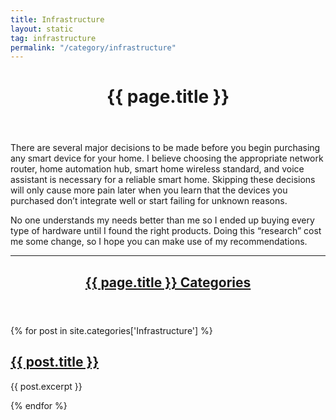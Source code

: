 ```yaml
---
title: Infrastructure
layout: static
tag: infrastructure
permalink: "/category/infrastructure"
---
```

<header class="major">
	   <h1>{{ page.title }}</h1>
</header>

There are several major decisions to be made before you begin purchasing any smart device for your home. I believe choosing the appropriate network router, home automation hub, smart home wireless standard, and voice assistant is necessary for a reliable smart home. Skipping these decisions will only cause more pain later when you learn that the devices you purchased don’t integrate well or start failing for unknown reasons.

No one understands my needs better than me so I ended up buying every type of hardware until I found the right products. Doing this “research” cost me some change, so I hope you can make use of my recommendations. 

<hr class="minor" />

<!-- Home Automation Categories -->

<section>
	<a href="{{ site.baseurl }}/category/{{ page.title }}">
      <header class="major">
	   <h2>{{ page.title }} Categories</h2>
	  </header>
	</a>
<div class="posts">
{% for post in site.categories['Infrastructure'] %}
	<article>
	  <div class="article-image" style='background-image: url("{{ site.baseurl }}/assets/images/grid-ws2/{{ post.short_title }}.jpg");'>
			<div class="overlay"><a href="{{ site.baseurl }}{{ post.url }}">
			  <h2>{{ post.title }}</h2></a>
			</div>
	  </div>
	  <p>{{ post.excerpt }}</p>
	</article>	
{% endfor %}
</div>
</section>